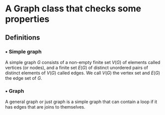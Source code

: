 # A Graph class that checks some properties

## Definitions

### • Simple graph
A simple graph $G$ consists of a non-empty finite set $V(G)$ of elements called vertices (or nodes), and a finite set $E(G)$ of distinct unordered pairs of distinct elements of $V(G)$ called edges. We call $V(G)$ the vertex set and $E(G)$ the edge set of $G$.

### • Graph
A general graph or just graph is a simple graph that can contain a loop if it has edges that are joins to themselves.
